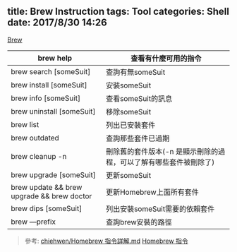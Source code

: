 title: Brew Instruction
tags: Tool
categories: Shell
date: 2017/8/30 14:26
---

[Brew](https://brew.sh)


| brew help | 查看有什麼可用的指令 |
| --- | --- |
| brew search [someSuit] | 查詢有無someSuit |
| brew install [someSuit] | 安裝someSuit |
| brew info [someSuit] | 查看someSuit的訊息 |
| brew uninstall [someSuit] | 移除someSuit |
| brew list | 列出已安裝套件 |
| brew outdated | 查詢那些套件已過期 |
| brew cleanup -n | 刪除舊的套件版本(-n 是顯示刪除的過程，可以了解有哪些套件被刪除了) |
| brew upgrade [someSuit] | 更新someSuit |
| brew update && brew upgrade && brew doctor | 更新Homebrew上面所有套件 |
| brew dips [someSuit] | 列出安裝someSuit需要的依賴套件 |
| brew —prefix | 查詢brew安裝的路徑 |

> 參考:
> [chiehwen/Homebrew 指令詳解.md](https://gist.github.com/chiehwen/99c215f1ae3965743a4f)
> [Homebrew 指令](http://wjhwang.pixnet.net/blog/post/31998023-homebrew-指令)

